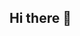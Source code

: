 ## Hi there 👋

<!--

Welcome to the GitHub account of the Professorship of Adaptive Behvaior of Autonomous Vehicles. We are specialized in intelligent control of autonomous systems, with a particular focus on multi-agent systems. Our research spans distributed predictive control, service-oriented software architectures, localization systems, and applications to connected and automated vehicles (CAVs).

![Research](https://github.com/user-attachments/assets/e098e812-df86-445a-a455-b8b887cce91f)


We strive to contribute not only to the safety and performance of these systems but also to their environmental impact. Funded by public organizations and industrial partners, we engage in various projects in this dynamic research area. Embracing diversity, equity, and Inclusion, we recognize that multiple, different perspectives and backgrounds are important for advancing our research goals. Additionally, our commitment extends to education, and we actively value and contribute to teaching. Through this multifaceted approach, we aim to foster a holistic environment that integrates cutting-edge research, diversity, and educational excellence.

 
-->
